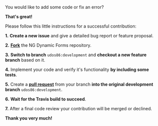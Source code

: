 You would like to add some code or fix an error? 

**That's great!**

Please follow this little instructions for a successful contribution:  

**1.** **Create a new issue** and give a detailed bug report or feature proposal.

**2.** [**Fork**](https://help.github.com/articles/fork-a-repo/) the NG Dynamic Forms repository. 

**3.** **Switch to branch** `udos86:development` and **checkout a new feature branch** based on it.

**4.** Implement your code and verify it's functionality **by including some tests**.

**5.** Create a [**pull request**](https://help.github.com/articles/creating-a-pull-request/) from your branch 
**into the original development branch** `udos86:development`.

**6.** **Wait for the Travis build to succeed**.

**7.** After a final code review your contribution will be merged or declined.

**Thank you very much!**